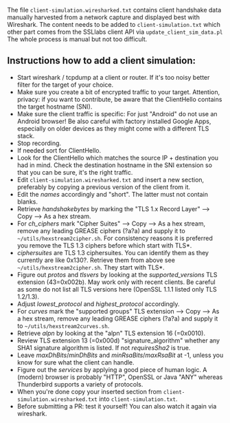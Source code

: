 The file `client-simulation.wiresharked.txt` contains client handshake data manually harvested from a network capture and displayed best with Wireshark.
The content needs to be added to `client-simulation.txt` which other part comes from the SSLlabs client API via `update_client_sim_data.pl`
The whole process is manual but not too difficult.

## Instructions how to add a client simulation:

* Start wireshark / tcpdump at a client or router. If it's too noisy better filter for the target of your choice.
* Make sure you create a bit of encrypted traffic to your target. Attention, privacy: if you want to contribute, be aware that the ClientHello contains the target hostname (SNI).
* Make sure the client traffic is specific: For just "Android" do not use an Android browser! Be also careful with factory installed Google Apps, especially on older devices as they might come with a different TLS stack.
* Stop recording.
* If needed sort for ClientHello.
* Look for the ClientHello which matches the source IP + destination you had in mind. Check the destination hostname in the SNI extension so that you can be sure, it's the right traffic.
* Edit `client-simulation.wiresharked.txt` and insert a new section, preferably by copying a previous version of the client from it.
* Edit the *names* accordingly and "short". The latter must not contain blanks.
* Retrieve *handshakebytes* by marking the "TLS 1.x Record Layer" --> Copy --> As a hex stream.
* For *ch_ciphers* mark "Cipher Suites" --> Copy --> As a hex stream, remove any leading GREASE ciphers (?a?a) and supply it to `~/utils/hexstream2cipher.sh`. For consistency reasons it is preferred you remove the TLS 1.3 ciphers before which start with TLS\*.
* *ciphersuites* are TLS 1.3 ciphersuites. You can identify them as they currently are like 0x130?. Retrieve them from above see `~/utils/hexstream2cipher.sh`. They start with TLS\*.
* Figure out *protos* and *tlsvers* by looking at the *supported_versions* TLS extension (43=0x002b). May work only with recent clients. Be careful as some do not list all TLS versions here (OpenSSL 1.1.1 listed only TLS 1.2/1.3).
* Adjust *lowest_protocol* and *highest_protocol* accordingly.
* For *curves* mark the "supported groups" TLS extension --> Copy --> As a hex stream, remove any leading GREASE ciphers (?a?a) and supply it to `~/utils/hexstream2curves.sh`.
* Retrieve *alpn* by looking at the "alpn" TLS extension 16 (=0x0010).
* Review TLS extension 13 (=0x000d) "signature_algorithm" whether any SHA1 signature algorithm is listed. If not *requiresSha2* is true.
* Leave *maxDhBits*/*minDhBits* and *minRsaBits*/*maxRsaBit* at -1, unless you know for sure what the client can handle.
* Figure out the *services* by applying a good piece of human logic. A (modern) browser is probably "HTTP", OpenSSL or Java "ANY"  whereas Thunderbird supports a variety of protocols.
* When you're done copy your inserted section from `client-simulation.wiresharked.txt` into `client-simulation.txt`.
* Before submitting a PR: test it yourself! You can also watch it again via wireshark.
